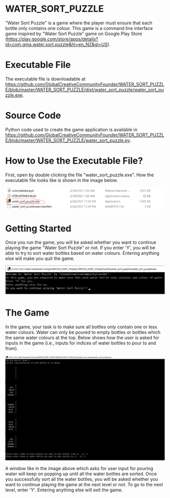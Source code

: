 # WATER_SORT_PUZZLE

"Water Sort Puzzle" is a game where the player must ensure that 
each bottle only contains one colour. This game is a command line interface
game inspired by "Water Sort Puzzle" game on Google Play Store 
(https://play.google.com/store/apps/details?id=com.gma.water.sort.puzzle&hl=en_NZ&gl=US).

# Executable File

The executable file is downloadable at https://github.com/GlobalCreativeCommunityFounder/WATER_SORT_PUZZLE/blob/master/WATER_SORT_PUZZLE/dist/water_sort_puzzle/water_sort_puzzle.exe.

# Source Code

Python code used to create the game application is available in 
https://github.com/GlobalCreativeCommunityFounder/WATER_SORT_PUZZLE/blob/master/WATER_SORT_PUZZLE/water_sort_puzzle.py.

# How to Use the Executable File?

First, open by double clicking the file "water_sort_puzzle.exe". How the executable
file looks like is shown in the image below.

![Executable File](images/Executable%20File.png)

# Getting Started

Once you run the game, you will be asked whether you want to continue playing the game
"Water Sort Puzzle" or not. If you enter 'Y', you will be able to try to sort water bottles
based on water colours. Entering anything else will make you quit the game.

![Getting Started](images/Getting%20Started.png)

# The Game

In the game, your task is to make sure all bottles only contain one or less water colours.
Water can only be poured to empty bottles or bottles which the same water colours at the top.
Below shows how the user is asked for inputs in the game (i.e., inputs for indices of water bottles
to pour to and from).

![The Game](images/The%20Game.png)

A window like in the image above which asks for user input for pouring water will keep on
popping up until all the water bottles are sorted. Once you successfully sort all the water bottles, 
you will be asked whether you want to continue playing the game at the next level or not. To go to the next level,
enter 'Y'. Entering anything else will exit the game.
